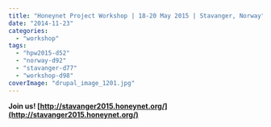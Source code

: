 ```yaml
---
title: "Honeynet Project Workshop | 18-20 May 2015 | Stavanger, Norway"
date: "2014-11-23"
categories: 
  - "workshop"
tags: 
  - "hpw2015-d52"
  - "norway-d92"
  - "stavanger-d77"
  - "workshop-d98"
coverImage: "drupal_image_1201.jpg"
---
```


**Join us! [http://stavanger2015.honeynet.org/](http://stavanger2015.honeynet.org/)**
